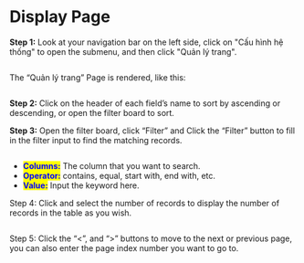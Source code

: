 # Display Page

**Step 1:** Look at your navigation bar on the left side, click on "Cấu hình hệ thống" to open the submenu, and then click "Quản lý trang".

<figure><img src="https://lh7-rt.googleusercontent.com/docsz/AD_4nXc-CTgr3NQH7ye21C4svtkhMWGFlPZhFKQd-fuBKsF24stQq8SmSn8fv7VglZVQBD6fAgHd7j_iTy-UN4nKwKcbiGkAH5I7_o-FoaoxiLgALOm8oQze3fdsp-rf3YTzoyaRo8gr5WmP9dNHMZSSGw7ik9hoyVY8toK5_niBq0OrIXYHHv0Job8?key=CZ89Z8QbD4X9YTRzADcgIQ" alt=""><figcaption></figcaption></figure>

The “Quản lý trang” Page is rendered, like this:

<figure><img src="https://lh7-rt.googleusercontent.com/docsz/AD_4nXf7eYtrfCHTMPyXP6qylC6vjDp-EPeIi1zbshJ0DBOa5DOwg6GoFs9DVGlzZAVXoyUVZ4paQ2JRwhUF96XEoLLgRYXppMnaKVQegdaNAGsUTqUC6Pcx8dXQMVpm_y1Gi80d0HQw5s71NZi5ijJY_kzdC5qdVNd41K2hvakPG9VS2LnrSMb39iY?key=CZ89Z8QbD4X9YTRzADcgIQ" alt=""><figcaption></figcaption></figure>

**Step 2:** Click on the header of each field’s name to sort by ascending or descending, or open the filter board to sort.

**Step 3:** Open the filter board, click “Filter” and Click the “Filter” button to fill in the filter input to find the matching records.

<figure><img src="https://lh7-rt.googleusercontent.com/docsz/AD_4nXcIUU3gAyFcxl3U_myp7AvlwP6eaWr04g3YsQXJuT7m8oUXq7BgHzuoCRJVhAiL4JyA_HY5Aj97Uo7_CUad3M8wmNj9ihWzH90fXsPWcr2WuuKQrGOxNnbnq766lwnNvTQ789ekAxnnZ0NAo1qQtlPy67vYqCxcAFpEoTDJLOg9uZ2x1m4mfA?key=CZ89Z8QbD4X9YTRzADcgIQ" alt=""><figcaption></figcaption></figure>

* <mark style="color:blue;">**Columns:**</mark> The column that you want to search.
* <mark style="color:blue;">**Operator:**</mark> contains, equal, start with, end with, etc.
* <mark style="color:blue;">**Value:**</mark> Input the keyword here.

Step 4: Click and select the number of records to display the number of records in the table as you wish.

<figure><img src="https://lh7-rt.googleusercontent.com/docsz/AD_4nXfp3-bCzpgdcCW7C2-JKvEPVZlv8gY_GNXQwWEoqX9xSn06auo-GhUyIN0luqFHCYZUnOWvLgQzx-Q6C-3RAxnQeOZ9cClViJ5dJHR0W-lHBmrC2SUsmdkA1wP98Lri-SL_13MavHzMy8DeggGZVjdw3iiSktjDmmbEaicdNnJr_jwZWAnCp0Q?key=CZ89Z8QbD4X9YTRzADcgIQ" alt=""><figcaption></figcaption></figure>

Step 5: Click the “<”, and “>” buttons to move to the next or previous page, you can also enter the page index number you want to go to.

<figure><img src="https://lh7-rt.googleusercontent.com/docsz/AD_4nXfUyY_ADg63kpxR8l3gpIJH2q_HM4lAwBc5LHTV9_gR7kpfYeSrhwE-bwkfg4E-cUl8w6KN-ozWsdn-bhF9NjuQIKrLEME5cIAq0crZc6TbG6-n96X_u0RuOTbsILIDlg4DJi5rGwBXs_nkAkthPvPSRPtBrc90MTug3LX5QYVEWpYOrAsPiA?key=CZ89Z8QbD4X9YTRzADcgIQ" alt=""><figcaption></figcaption></figure>

